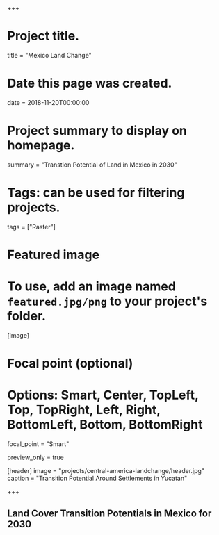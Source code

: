 +++
# Project title.
title = "Mexico Land Change"

# Date this page was created.
date = 2018-11-20T00:00:00

# Project summary to display on homepage.
summary = "Transtion Potential of Land in Mexico in 2030"

# Tags: can be used for filtering projects.
tags = ["Raster"]

# Featured image
# To use, add an image named `featured.jpg/png` to your project's folder.
[image]
  # Focal point (optional)
  # Options: Smart, Center, TopLeft, Top, TopRight, Left, Right, BottomLeft, Bottom, BottomRight
  focal_point = "Smart"
  
  preview_only = true

[header]
image = "projects/central-america-landchange/header.jpg"
caption = "Transition Potential Around Settlements in Yucatan"

+++

## Land Cover Transition Potentials in Mexico for 2030
